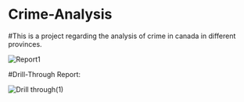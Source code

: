 # Crime-Analysis
#This is a project regarding the analysis of crime in canada in different provinces.



![Report1](https://github.com/Chirag0000/Crime-Analysis/assets/34574677/686fd053-e42f-4aaa-adee-73e6c30a00ef)

#Drill-Through Report:


![Drill through(1)](https://github.com/Chirag0000/Crime-Analysis/assets/34574677/182e0c1a-61c4-4e1f-865f-f0eb40b4f7f0)
